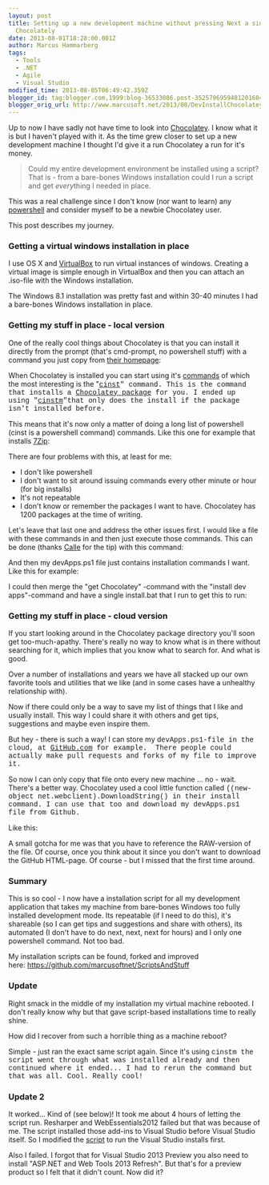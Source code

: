 ```yaml
---
layout: post
title: Setting up a new development machine without pressing Next a single time using
  Chocolately
date: 2013-08-01T18:28:00.001Z
author: Marcus Hammarberg
tags:
  - Tools
  - .NET
  - Agile
  - Visual Studio
modified_time: 2013-08-05T06:49:42.359Z
blogger_id: tag:blogger.com,1999:blog-36533086.post-3525796959481201604
blogger_orig_url: http://www.marcusoft.net/2013/08/DevInstallChocolatey.html
---
```





Up to now I have sadly not have time to look into
<a href="http://chocolatey.org/" target="_blank">Chocolatey</a>. I know
what it is but I haven't played with it. As the time grew closer to set
up a new development machine I thought I'd give it a run Chocolatey a
run for it's money.

> Could my entire development environment be installed using a script?
> That is - from a bare-bones Windows installation could I run a script
> and get *every*thing I needed in place.

This was a real challenge since I don't know (nor want to learn) any
<a href="http://en.wikipedia.org/wiki/Windows_PowerShell"
target="_blank">powershell</a> and consider myself to be a newbie
Chocolatey user.

This post describes my journey.

### Getting a virtual windows installation in place

I use OS X and
<a href="http://www.virtualbox.org/" target="_blank">VirtualBox</a> to
run virtual instances of windows. Creating a virtual image is simple
enough in VirtualBox and then you can attach an .iso-file with the
Windows installation.

The Windows 8.1 installation was pretty fast and within 30-40 minutes I
had a bare-bones Windows installation in place.

### Getting my stuff in place - local version

One of the really cool things about Chocolatey is that you can install
it directly from the prompt (that's cmd-prompt, no powershell stuff)
with a command you just copy from
<a href="http://chocolatey.org/" target="_blank">their homepage</a>:

When Chocolatey is installed you can start using it's <a
href="https://github.com/chocolatey/chocolatey/wiki/CommandsReference"
target="_blank">commands</a> of which the most interesting is the "<span
style="font-family: Courier New, Courier, monospace;"><a href="https://github.com/chocolatey/chocolatey/wiki/CommandsInstall"
target="_blank">cinst</a>" command. This is the command that
installs a
<a href="http://chocolatey.org/packages" target="_blank">Chocolatey
package</a> for you. I ended up using "<span
style="font-family: Courier New, Courier, monospace;"><a
href="https://github.com/chocolatey/chocolatey/wiki/CommandsInstallMissing"
target="_blank">cinstm</a>"that only does the install if the
package isn't installed before.

This means that it's now only a matter of doing a long list of
powershell (cinst is a powershell command) commands. Like this one for
example that installs
<a href="http://www.7-zip.org/" target="_blank">7Zip</a>:

There are four problems with this, at least for me:

- I don't like powershell
- I don't want to sit around issuing commands every other minute or
    hour (for big installs)
- It's not repeatable
- I don't know or remember the packages I want to have. Chocolatey has
    1200 packages at the time of writing.

Let's leave that last one and address the other issues first. I would
like a file with these commands in and then just execute those commands.
This can be done (thanks
<a href="https://github.com/carllindelof" target="_blank">Calle</a> for
the tip) with this command:

And then my devApps.ps1 file just contains installation commands I want.
Like this for example:

I could then merge the "get Chocolatey" -command with the "install dev
apps"-command and have a single install.bat that I run to get this to
run:

### Getting my stuff in place - cloud version

If you start looking around in the Chocolatey package directory you'll
soon get too-much-apathy. There's really no way to know what is in there
without searching for it, which implies that you know what to search
for. And what is good.

Over a number of installations and years we have all stacked up our own
favorite tools and utilities that we like (and in some cases have a
unhealthy relationship with).  

Now if there could only be a way to save my list of things that I like
and usually install. This way I could share it with others and get tips,
suggestions and maybe even inspire them.

But hey - there is such a way! I can store my <span
style="font-family: Courier New, Courier, monospace;">devApps.ps1-file
in the cloud, at <a
href="https://github.com/marcusoftnet/ScriptsAndStuff/blob/master/DevMachineInstall/devApps.ps1"
target="_blank">GitHub.com</a> for example.  There people could actually
make pull requests and forks of my file to improve it.

So now I can only copy that file onto every new machine ... no - wait.
There's a better way. Chocolatey used a cool little function called
<span style="font-family: Courier New, Courier, monospace;">((new-object
net.webclient).DownloadString() in their install command. I can
use that too and download my devApps.ps1 file from Github.

Like this:

A small gotcha for me was that you have to reference the RAW-version of
the file. Of course, once you think about it since you don't want to
download the GitHub HTML-page. Of course - but I missed that the first
time around.

### Summary

This is so cool - I now have a installation script for all my
development application that takes my machine from bare-bones Windows
too fully installed development mode. Its repeatable (if I need to do
this), it's shareable (so I can get tips and suggestions and share with
others), its automated (I don't have to do next, next, next for hours)
and I only one powershell command. Not too bad.

My installation scripts can be found, forked and improved
here: <https://github.com/marcusoftnet/ScriptsAndStuff>

### Update

Right smack in the middle of my installation my virtual machine
rebooted. I don't really know why but that gave script-based
installations time to really shine.

How did I recover from such a horrible thing as a machine reboot?

Simple - just ran the exact same script again. Since it's using <span
style="font-family: Courier New, Courier, monospace;">cinstm
<span style="font-family: inherit;">the script went through what
was installed already and then continued where it ended... I had to
rerun the command but that was all. Cool. Really cool!

### <span style="font-family: inherit;">Update 2

<span style="font-family: inherit;">It worked... Kind of (see below)! It
took me about 4 hours of letting the script run. Resharper and
WebEssentials2012 failed but that was because of me. The script
installed those add-ins to Visual Studio before Visual Studio itself. So
I modified the <a href="https://github.com/marcusoftnet/ScriptsAndStuff"
target="_blank">script</a> to run the Visual Studio installs
first.

<span style="font-family: inherit;">

<span style="font-family: inherit;">Also I failed. I forgot that for
Visual Studio 2013 Preview you also need to install "ASP.NET and
Web Tools 2013 Refresh". But that's for a preview product so I felt that
it didn't count. Now did it?
